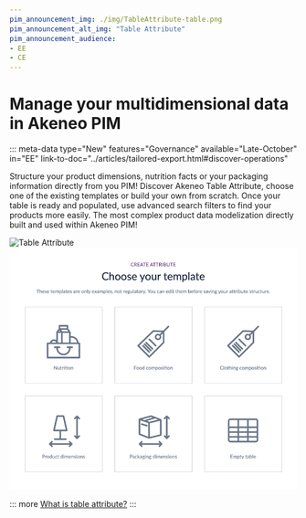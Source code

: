 ```yaml
---
pim_announcement_img: ./img/TableAttribute-table.png
pim_announcement_alt_img: "Table Attribute"
pim_announcement_audience:
- EE
- CE
---
```


# Manage your multidimensional data in Akeneo PIM
::: meta-data type="New" features="Governance" available="Late-October" in="EE" link-to-doc="../articles/tailored-export.html#discover-operations"

Structure your product dimensions, nutrition facts or your packaging information directly from you PIM! Discover Akeneo Table Attribute, choose one of the existing templates or build your own from scratch. Once your table is ready and populated, use advanced search filters to find your products more easily. The most complex product data modelization directly built and used within Akeneo PIM!

![Table Attribute](../img/TableAttribute-table.png)  
![Table Templates](../img/TableAttributeTemplates.png)


::: more
[What is table attribute?](../articles/tailored-export.html)
:::
